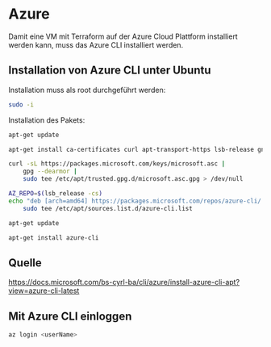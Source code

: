# Azure
Damit eine VM mit Terraform auf der Azure Cloud Plattform installiert werden kann, muss das Azure CLI installiert werden.

## Installation von Azure CLI unter Ubuntu
Installation muss als root durchgeführt werden:
```bash
sudo -i
```
Installation des Pakets:
```bash
apt-get update
```
```bash
apt-get install ca-certificates curl apt-transport-https lsb-release gnupg
```
```bash
curl -sL https://packages.microsoft.com/keys/microsoft.asc | 
    gpg --dearmor | 
    sudo tee /etc/apt/trusted.gpg.d/microsoft.asc.gpg > /dev/null
```
```bash
AZ_REPO=$(lsb_release -cs)
echo "deb [arch=amd64] https://packages.microsoft.com/repos/azure-cli/ $AZ_REPO main" | 
    sudo tee /etc/apt/sources.list.d/azure-cli.list
```
```bash
apt-get update
```
```bash
apt-get install azure-cli
```

## Quelle
https://docs.microsoft.com/bs-cyrl-ba/cli/azure/install-azure-cli-apt?view=azure-cli-latest

## Mit Azure CLI einloggen
```bash
az login <userName>
```
